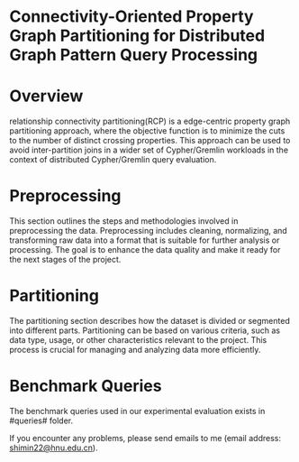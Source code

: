 # Connectivity-Oriented Property Graph Partitioning for Distributed Graph Pattern Query Processing

# Overview
relationship connectivity partitioning(RCP) is a edge-centric property graph partitioning approach, where the objective function is to minimize the cuts to the number of distinct crossing properties. This approach can be used to avoid inter-partition joins in a wider set of Cypher/Gremlin workloads in the context of distributed Cypher/Gremlin query evaluation.

# Preprocessing
This section outlines the steps and methodologies involved in preprocessing the data. Preprocessing includes cleaning, normalizing, and transforming raw data into a format that is suitable for further analysis or processing. The goal is to enhance the data quality and make it ready for the next stages of the project.

# Partitioning
The partitioning section describes how the dataset is divided or segmented into different parts. Partitioning can be based on various criteria, such as data type, usage, or other characteristics relevant to the project. This process is crucial for managing and analyzing data more efficiently.

# Benchmark Queries
The benchmark queries used in our experimental evaluation exists in #queries# folder.

If you encounter any problems, please send emails to me (email address: shimin22@hnu.edu.cn).
